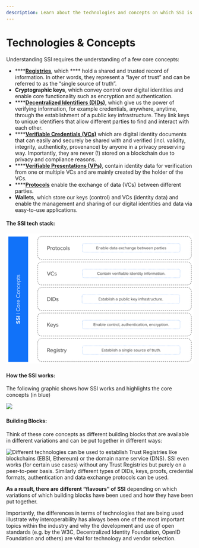 ```yaml
---
description: Learn about the technologies and concepts on which SSI is based.
---
```


# Technologies & Concepts

Understanding SSI requires the understanding of a few core concepts:

* ****[**Registries**](registries.md), which **** hold a shared and trusted record of information. In other words, they represent a “layer of trust” and can be referred to as the “single source of truth”.
* **Cryptographic keys**, which convey control over digital identities and enable core functionality such as encryption and authentication.
* ****[**Decentralized Identifiers (DIDs)**](decentralised-identifiers-dids.md), which give us the power of verifying information, for example credentials, anywhere, anytime, through the establishment of a public key infrastructure. They link keys to unique identifiers that allow different parties to find and interact with each other.
* ****[**Verifiable Credentials** **(VCs)**](verifiable-credentials-vcs-and-verifiable-presentations-vps.md) which are digital identity documents that can easily and securely be shared with and verified (incl. validity, integrity, authenticity, provenance) by anyone in a privacy preserving way. Importantly, they are never (!) stored on a blockchain due to privacy and compliance reasons.
* ****[**Verifiable Presentations (VPs)**](verifiable-presentations-vps.md), contain identity data for verification from one or multiple VCs and are mainly created by the holder of the VCs.
* ****[**Protocols**](data-exchange-protocols.md) enable the exchange of data (VCs) between different parties.&#x20;
* **Wallets**, which store our keys (control) and VCs (identity data) and enable the management and sharing of our digital identities and data via easy-to-use applications.

#### The SSI tech stack:

![](<../../../.gitbook/assets/Screenshot 2022-03-16 at 13.16.32 (1).png>)



#### How the SSI works:

The following graphic shows how SSI works and highlights the core concepts (in blue)



![](https://images.squarespace-cdn.com/content/v1/609c0ddf94bcc0278a7cbdb4/6276f3d0-2d29-4664-be03-65d555fb824c/Screenshot+2022-03-09+at+08.26.35.png?format=2500w)

#### Building Blocks:

Think of these core concepts as different building blocks that are available in different variations and can be put together in different ways:

![Different technologies can be used to establish Trust Registries like blockchains (EBSI, Ethereum) or the domain name service (DNS). SSI even works (for certain use cases) without any Trust Registries but purely on a peer-to-peer basis. Similarly different types of DIDs, keys, proofs, credential formats,  authentication and data exchange protocols can be used.](https://images.squarespace-cdn.com/content/v1/609c0ddf94bcc0278a7cbdb4/1646980697410-HI3ESFOZM2HT5DZ12HG8/Screenshot+2022-03-10+at+09.34.37.png?format=1500w)

**As a result, there are** **different “flavours” of SSI** depending on which variations of which building blocks have been used and how they have been put together.

Importantly, the differences in terms of technologies that are being used illustrate why interoperability has always been one of the most important topics within the industry and why the development and use of open standards (e.g. by the W3C, Decentralized Identity Foundation, OpenID Foundation and others) are vital for technology and vendor selection.

